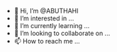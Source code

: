 - 👋 Hi, I’m @ABUTHAHI
- 👀 I’m interested in ...
- 🌱 I’m currently learning ...
- 💞️ I’m looking to collaborate on ...
- 📫 How to reach me ...

<!---
ABUTHAHI/ABUTHAHI is a ✨ special ✨ repository because its `README.md` (this file) appears on your GitHub profile.
You can click the Preview link to take a look at your changes.
--->
